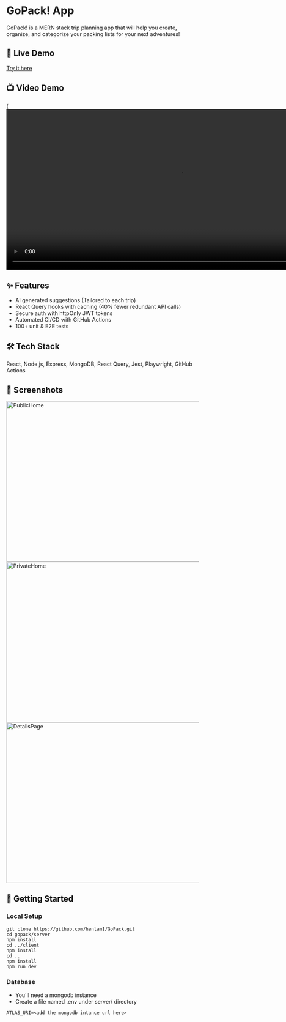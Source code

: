 # GoPack! App
GoPack! is a MERN stack trip planning app that will help you create, organize, and categorize your packing lists for your next adventures!

## 🚀 Live Demo
[Try it here](https://gopack-client.onrender.com)

## 📺 Video Demo
(<video width="900" height="420" alt="VideoDemo" src="https://github.com/user-attachments/assets/eb8faf16-3a52-4e3b-b54d-47f43f10cb8d" />)

## ✨ Features
- AI generated suggestions (Tailored to each trip)
- React Query hooks with caching (40% fewer redundant API calls)
- Secure auth with httpOnly JWT tokens
- Automated CI/CD with GitHub Actions
- 100+ unit & E2E tests

## 🛠️ Tech Stack
React, Node.js, Express, MongoDB, React Query, Jest, Playwright, GitHub Actions

## 📸 Screenshots
<img width="900" height="420" alt="PublicHome" src="https://github.com/user-attachments/assets/ab78f88a-4bb4-4055-8166-26803f861478" />
<img width="900" height="420" alt="PrivateHome" src="https://github.com/user-attachments/assets/299e8c30-6a88-4a3c-9976-73f5ee682017" />
<img width="900" height="420" alt="DetailsPage" src="https://github.com/user-attachments/assets/b01fdaa5-7c7c-4188-9f6e-376e25526cd9" />

## 🏃 Getting Started
### Local Setup
```
git clone https://github.com/henlam1/GoPack.git
cd gopack/server
npm install
cd ../client
npm install
cd ..
npm install
npm run dev
```
### Database
- You'll need a mongodb instance
- Create a file named .env under server/  directory 
```
ATLAS_URI=<add the mongodb intance url here>
```
